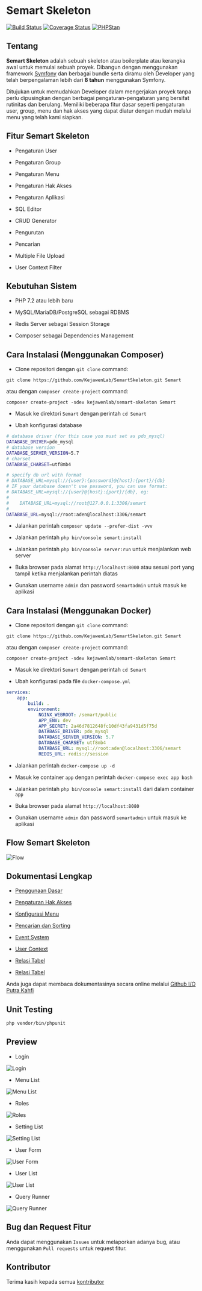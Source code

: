 # Semart Skeleton

[![Build Status](https://travis-ci.org/KejawenLab/SemartSkeleton.svg?branch=master)](https://travis-ci.org/KejawenLab/SemartSkeleton)
[![Coverage Status](https://coveralls.io/repos/github/KejawenLab/SemartSkeleton/badge.svg?branch=master)](https://coveralls.io/github/KejawenLab/SemartSkeleton?branch=master)
[![PHPStan](https://img.shields.io/badge/style-level%20max-brightgreen.svg?style=flat-square&label=phpstan)](https://github.com/phpstan/phpstan)

## Tentang

**Semart Skeleton** adalah sebuah skeleton atau boilerplate atau kerangka awal untuk memulai sebuah proyek. Dibangun dengan menggunakan framework [Symfony](https://symfony.com) dan berbagai bundle serta diramu oleh Developer yang telah berpengalaman lebih dari **8 tahun** menggunakan Symfony.


Ditujukan untuk memudahkan Developer dalam mengerjakan proyek tanpa perlu dipusingkan dengan berbagai pengaturan-pengaturan yang bersifat rutinitas dan berulang.
Memiliki beberapa fitur dasar seperti pengaturan user, group, menu dan hak akses yang dapat diatur dengan mudah melalui menu yang telah kami siapkan.

## Fitur Semart Skeleton

- Pengaturan User

- Pengaturan Group

- Pengaturan Menu

- Pengaturan Hak Akses

- Pengaturan Aplikasi

- SQL Editor

- CRUD Generator

- Pengurutan

- Pencarian

- Multiple File Upload

- User Context Filter


## Kebutuhan Sistem

- PHP 7.2 atau lebih baru

- MySQL/MariaDB/PostgreSQL sebagai RDBMS

- Redis Server sebagai Session Storage

- Composer sebagai Dependencies Management


## Cara Instalasi (Menggunakan Composer)

- Clone repositori dengan `git clone` command:

```
git clone https://github.com/KejawenLab/SemartSkeleton.git Semart
```

atau dengan `composer create-project` command:

```
composer create-project -sdev kejawenlab/semart-skeleton Semart
```

- Masuk ke direktori `Semart` dengan perintah `cd Semart`

- Ubah konfigurasi database

```bash
# database driver (for this case you must set as pdo_mysql)
DATABASE_DRIVER=pdo_mysql
# database version
DATABASE_SERVER_VERSION=5.7
# charset
DATABASE_CHARSET=utf8mb4

# specify db url with format
# DATABASE_URL=mysql://{user}:{password}@{host}:{port}/{db}
# IF your database doesn't use password, you can use format:
# DATABASE_URL=mysql://{user}@{host}:{port}/{db}, eg:
#
#    DATABASE_URL=mysql://root@127.0.0.1:3306/semart
#
DATABASE_URL=mysql://root:aden@localhost:3306/semart

```

- Jalankan perintah `composer update --prefer-dist -vvv`

- Jalankan perintah `php bin/console semart:install`

- Jalankan perintah `php bin/console server:run` untuk menjalankan web server

- Buka browser pada alamat `http://localhost:8000` atau sesuai port yang tampil ketika menjalankan perintah diatas

- Gunakan username `admin` dan password `semartadmin` untuk masuk ke aplikasi

## Cara Instalasi (Menggunakan Docker)

- Clone repositori dengan `git clone` command:

```
git clone https://github.com/KejawenLab/SemartSkeleton.git Semart
```

atau dengan `composer create-project` command:

```
composer create-project -sdev kejawenlab/semart-skeleton Semart
```

- Masuk ke direktori `Semart` dengan perintah `cd Semart`

- Ubah konfigurasi pada file `docker-compose.yml`

```yaml
services:
    app:
        build: .
        environment:
            NGINX_WEBROOT: /semart/public
            APP_ENV: dev
            APP_SECRET: 2a46d7812648fc10df43fa9431d5f75d
            DATABASE_DRIVER: pdo_mysql
            DATABASE_SERVER_VERSION: 5.7
            DATABASE_CHARSET: utf8mb4
            DATABASE_URL: mysql://root:aden@localhost:3306/semart
            REDIS_URL: redis://session
```

- Jalankan perintah `docker-compose up -d`

- Masuk ke container `app` dengan perintah `docker-compose exec app bash`

- Jalankan perintah `php bin/console semart:install` dari dalam container `app`

- Buka browser pada alamat `http://localhost:8080`

- Gunakan username `admin` dan password `semartadmin` untuk masuk ke aplikasi

## Flow Semart Skeleton

![Flow](doc/assets/imgs/flow.png "Flow")

## Dokumentasi Lengkap

- [Penggunaan Dasar](doc/id/usage.md)

- [Pengaturan Hak Akses](doc/id/permission.md)

- [Konfigurasi Menu](doc/id/menu.md)

- [Pencarian dan Sorting](doc/id/search_sort.md)

- [Event System](doc/id/event.md)

- [User Context](doc/id/user_context.md)

- [Relasi Tabel](doc/id/relation.md)

- [Relasi Tabel](doc/id/date_time.md)

Anda juga dapat membaca dokumentasinya secara online melalui [Github I/O Putra Kahfi](https://puterakahfi.github.io/SemartSkeleton)

## Unit Testing

```bash
php vendor/bin/phpunit
```

## Preview

* Login

![Login](doc/assets/imgs/login.png "Login")

* Menu List

![Menu List](doc/assets/imgs/menu_list.png "Menu List")

* Roles

![Roles](doc/assets/imgs/roles.png "Roles")

* Setting List

![Setting List](doc/assets/imgs/setting_list.png "Setting List")

* User Form

![User Form](doc/assets/imgs/user_form.png "User Form")

* User List

![User List](doc/assets/imgs/user_list.png "User List")

* Query Runner

![Query Runner](doc/assets/imgs/query_runner.png "Query Runner")

## Bug dan Request Fitur

Anda dapat menggunakan `Issues` untuk melaporkan adanya bug, atau menggunakan `Pull requests` untuk request fitur.

## Kontributor

Terima kasih kepada semua [kontributor](https://github.com/KejawenLab/SemartSkeleton/graphs/contributors)
